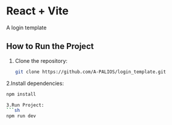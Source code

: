 # React + Vite 
A login template

## How to Run the Project

1. Clone the repository:
   ```sh
   git clone https://github.com/A-PALIOS/login_template.git
   
2.Install dependencies:
   ```sh
   npm install

3.Run Project:
   ```sh
   npm run dev
